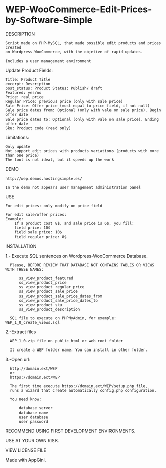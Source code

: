 WEP-WooCommerce-Edit-Prices-by-Software-Simple
==============================================

DESCRIPTION

    Script made on PHP-MySQL, that made possible edit products and prices created
    on Wordpress-WooCommerce, with the objetive of rapid updates.
    
    Includes a user management environment

    
Update Product Fields:

    Title: Product Title
    excerpt: Description
    post_status: Product Status: Publish/ draft
    Featured: yes/no
    Price: real price
    Regular Price: previous price (only with sale price)
    Sale Price: Offer price (must equal to price field, if not null)
    Sale price dates from: Optional (only with vale on sale price). Begin offer date
    Sale price dates to: Optional (only with vale on sale price). Ending offer date
    Sku: Product code (read only)

Limitations:

    Only update
    Not support edit prices with products variations (products with more than one price)
    The tool is not ideal, but it speeds up the work


DEMO

    http://wep.demos.hostingsimple.es/
    
    In the demo not appears user management administration panel
    

USE

    For edit prices: only modify on price field
    
    For edit sale/offer prices: 
    Example:
        If a product cost 8$, and sale price is 6$, you fill: 
        field price: 10$
        field sale price: 10$
        field regular price: 8$


INSTALLATION

1.- Execute SQL sentences on Wordpress-WooCommerce Database. 

      Please, BEFORE REVIEW THAT DATABASE NOT CONTAINS TABLES OR VIEWS WITH THESE NAMES:
      
          ss_view_product_featured
          ss_view_product_price
          ss_view_product_regular_price
          ss_view_product_sale_price
          ss_view_product_sale_price_dates_from
          ss_view_product_sale_price_dates_to
          ss_view_product_sku
          ss_view_product_description
          
      SQL file to execute on PHPMyAdmin, for example: WEP_1_0_create_views.sql


2.-Extract files 

      WEP_1_0.zip file on public_html or web root folder
      
      It create a WEP folder name. You can install in other folder.


3.-Open url: 

      http://domain.ext/WEP
      or
      https://domain.ext/WEP
      
      The first time execute https://domain.ext/WEP/setup.php file, 
      runs a wizard that create automatically config.php configuration.
      
      You need know:
          
          database server
          database name
          user database
          user password


RECOMMEND USING FIRST DEVELOPMENT ENVIRONMENTS. 

USE AT YOUR OWN RISK. 

VIEW LICENSE FILE


Made with AppGini.

